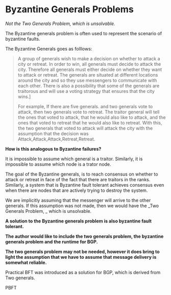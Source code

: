 # Byzantine Generals Problems

_Not the Two Generals Problem, which is unsolvable._

The Byzantine generals problem is often used to represent the scenario of byzantine faults.

The Byzantine Generals goes as folllows:

> A group of generals wish to make a decision on whether to attack a city or retreat. In order to win, all generals must decide to attack the city. Therefore all generals must either decide on whether they want to attack or retreat. The generals are situated at different locations around the city and so they use messengers to communicate with each other. There is also a possibility that some of the generals are traitorous and will use a voting strategy that ensures that the city wins.\]
>
> For example, If there are five generals. and two generals vote to attack, then two generals vote to retreat. The traitor general will tell the ones that voted to attack, that he would also like to attack, and the ones that voted to retreat that he would also like to retreat. With this, the two generals that voted to attack will attack the city with the assumption that the decision was Attack,Attack,Attack,Retreat,Retreat.



**How is this analogous to Byzantine failures?**

It is impossible to assume which general is a traitor. Similarly, it is impossible to assume which node is a trator node.

The goal of the Byzantine generals, is to reach consensus on whether to attack or retreat in face of the fact that there are traitors in the ranks. Similarly, a system that is Byzantine fault tolerant achieves consensus even when there are nodes that are actively trying to destroy the system.

We are implicitly assuming that the messenger will arrive to the other generals. If this assumption was not made, then we would have the _Two Generals Problem, _ which is unsolvable.

**A solution to the Byzantine generals problem is also byzantine fault tolerant.**

**The author would like to include the two generals problem, the byzantine generals problem and the runtime for BGP.**

**The two generals problem may not be needed, however it does bring to light the assumption that we have to assume that message delivery is somewhat reliable.**

Practical BFT was introduced as a solution for BGP, which is derived from Two generals.

PBFT

